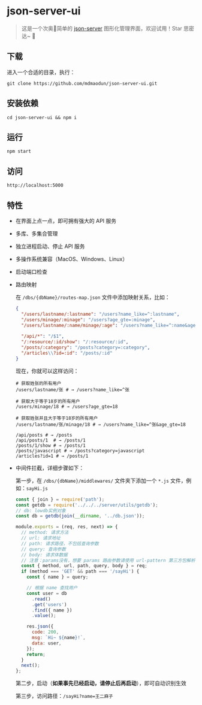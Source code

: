 # json-server-ui
> 这是一个次奥🐓简单的 [json-server](https://github.com/typicode/json-server) 图形化管理界面，欢迎试用！Star 思密达~ 🙂

## 下载

进入一个合适的目录，执行：

```
git clone https://github.com/mdmaodun/json-server-ui.git
```

## 安装依赖

```
cd json-server-ui && npm i
```

## 运行
```
npm start
```

## 访问
```
http://localhost:5000
```

## 特性
- 在界面上点一点，即可拥有强大的 API 服务

- 多库、多集合管理

- 独立进程启动、停止 API 服务

- 多操作系统兼容（MacOS、Windows、Linux）

- 启动端口检查

- 路由映射

  在 `/dbs/{dbName}/routes-map.json` 文件中添加映射关系，比如：

  ```json
  {
    "/users/lastname/:lastname": "/users?name_like=^:lastname",
    "/users/minage/:minage": "/users?age_gte=:minage",
    "/users/lastname/:name/minage/:age": "/users?name_like=^:name&age_gte=:age",
    
    "/api/*": "/$1",
    "/:resource/:id/show": "/:resource/:id",
    "/posts/:category": "/posts?category=:category",
    "/articles\\?id=:id": "/posts/:id"
  }
  ```

  现在，你就可以这样访问：

  ```
  # 获取姓张的所有用户
  /users/lastname/张 # → /users?name_like=^张
  
  # 获取大于等于18岁的所有用户
  /users/minage/18 # → /users?age_gte=18
  
  # 获取姓张并且大于等于18岁的所有用户
  /users/lastname/张/minage/18 # → /users?name_like=^张&age_gte=18
  
  /api/posts # → /posts
  /api/posts/1  # → /posts/1
  /posts/1/show # → /posts/1
  /posts/javascript # → /posts?category=javascript
  /articles?id=1 # → /posts/1
  ```

- 中间件拦截，详细步骤如下：

  第一步，在 `/dbs/{dbName}/middlewares/` 文件夹下添加一个 `*.js` 文件，例如：`sayHi.js`

  ```javascript
  const { join } = require('path');
  const getdb = require('../../../server/utils/getdb');
  // db: lowdb实例对象
  const db = getdb(join(__dirname, '../db.json'));
  
  module.exports = (req, res, next) => {
    // method: 请求方法
    // url: 请求地址
    // path: 请求路径，不包括查询参数
    // query: 查询参数
    // body: 请求体数据
    // 注意：params没有，想要 params 路由参数请使用 url-pattern 第三方包解析
    const { method, url, path, query, body } = req;
    if (method === 'GET' && path === '/sayHi') {
      const { name } = query;
  
      // 根据 name 查找用户
      const user = db
        .read()
        .get('users')
        .find({ name })
        .value();
  
      res.json({
        code: 200,
        msg: `Hi~ ${name}!`,
        data: user,
      });
      return;
    }
    next();
  };
  
  ```
  
  第二步，启动（**如果事先已经启动，请停止后再启动**），即可自动识别生效
  
  第三步，访问路径：`/sayHi?name=王二麻子` 
  
  